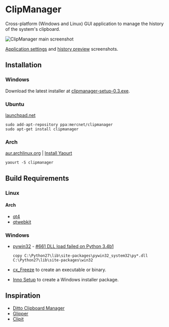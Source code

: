 # ClipManager
Cross-platform (Windows and Linux) GUI application to manage the history of the system's clipboard. 

![ClipManager main screenshot](http://i.imgur.com/myDxq5r.png "ClipManager main screenshot")

[Application settings](http://i.imgur.com/3VVXFI4.png) and [history preview](http://i.imgur.com/DeaeSqp.png) screenshots.

## Installation

### Windows
Download the latest installer at [clipmanager-setup-0.3.exe](https://bitbucket.org/mercnet/clipmanager/downloads/clipmanager-setup-0.3.exe).

### Ubuntu
[launchpad.net](https://launchpad.net/~mercnet/+archive/clipmanager)

    sudo add-apt-repository ppa:mercnet/clipmanager
    sudo apt-get install clipmanager

### Arch
[aur.archlinux.org](https://aur.archlinux.org/packages/clipmanager) | [Install Yaourt](https://wiki.archlinux.org/index.php/Yaourt#Installation)

    yaourt -S clipmanager


## Build Requirements

### Linux

#### Arch
* [qt4](https://www.archlinux.org/packages/extra/x86_64/qt4/)
* [qtwebkit](https://aur.archlinux.org/packages/qtwebkit/)

### Windows
* [pywin32](http://sourceforge.net/projects/pywin32/files/) - [#661 DLL load failed on Python 3.4b1](https://sourceforge.net/p/pywin32/bugs/661/)
 
    `copy C:\Python27\lib\site-packages\pywin32_system32\py*.dll C:\Python27\lib\site-packages\win32`

* [cx_Freeze](http://cx-freeze.sourceforge.net/) to create an executable or binary.
* [Inno Setup](http://www.jrsoftware.org/isinfo.php) to create a Windows installer package.


## Inspiration
* [Ditto Clipboard Manager](http://ditto-cp.sourceforge.net/)
* [Glipper](https://launchpad.net/glipper)
* [Clipit](http://clipit.rspwn.com/)